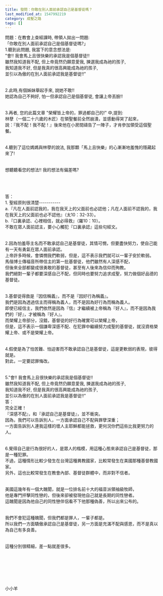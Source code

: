 ```yaml
---
title: 發問：你敢在別人面前承認自己是基督徒嗎？
last_modified_at: 1547992219
category: 成聖之路
tags: []
---
```


<p>問題：在教會上查經課時, 帶領人拋出一問題: <br/>「你敢在別人面前承認自己是個基督徒嗎?」 <br/><!--more-->1.聽到此問題, 我當下的意念想法是: <br/> "會!! 我會馬上且很快樂的承認我是個基督徒!! <br/> 雖然我知道我不配, 但上帝竟然仍願意愛我, 揀選我成為祂的孩子,  <br/> 我知道我不好, 但是我真的很高興能成為祂的孩子,  <br/> 並引以為傲的在別人面前承認我是基督徒!!"<br/><br/> <br/>2.此時,有個姊妹舉起手來, 說她不敢!! <br/>  她認為自己不夠好, 怕一但承認自己是個基督徒, 會讓上帝丟臉!!<br/> <br/><br/>3.再者, 您的此篇文章 "榮耀皆上帝的，罪過都自己的!" 中,提到: <br/> 林孽（一個二十六歲的木匠）在領聖餐前全然崩潰，並感動得哭了起來， <br/>說：『我不配！我不配！』後來他在小房間禱告了一陣子，才肯參加領受這個聖餐。<br/><br/> <br/>4.聽到了這位媽媽與林孽的說法, 我那顆「馬上且快樂」的心漸漸地羞愧的隱藏起來了!<br/><br/> <br/> 想聽聽看您的想法!!  我的想法有偏差嗎?<br/> <br/><br/><br/><br/>答：<br/>1.	聖經原則很清楚-----------<br/>a.『凡在人面前認我的，我在我天上的父面前也必認他；凡在人面前不認我的，我在我天上的父面前也必不認他』（太10：32-33）。<br/>b.『口裏承認、心裡相信，就必得救』（羅10：10）。<br/>不敢在眾人面前認主，要小心觸犯『口裏承認』這些句經文。<br/><br/> <br/>2.因為怕羞辱主名而不敢承認自己是基督徒，其情可憫，但要盡快努力，使自己能有一天有勇氣在眾人面前承認。<br/>上帝許多時候，會憐憫我們軟弱，但是，這不表示我們就可以一輩子安於軟弱。<br/>馬偕博士傳福音所帶信主的第一批基督徒，他們雖然有人深感不配，<br/>但後來全部都變成很勇敢的基督徒，甚至有人後來為信仰而殉教。<br/>我們絕對一輩子都要深感自己不配，但同時也要努力追求成聖，努力做個好品德的基督徒。<br/><br/><br/>3.基督徒得救是『因信稱義』，而不是『因好行為稱義』。<br/>我們是因為透過信主而得稱為義人，而不是因為好行為而稱為義人。<br/>即使已經信主，我們依然是因為『信』才繼續被上帝稱為『好人』，而不是因為我們的『好』，才被稱為『好人』。<br/>而榮耀上帝部分，沒錯，基督徒的好行為確實可以榮耀上帝，<br/>但是，這不表示一個謙卑深感不配、在犯罪中繼續努力成聖的基督徒，就沒資格榮耀上帝、或不是榮耀上帝。<br/><br/> <br/>4.假使是為了怕苦難、怕迫害而不敢承認自己是基督徒，這是更軟弱的表現，彼得就是。<br/>對此，一定要認罪悔改。<br/> <br/><br/>5."會!! 我會馬上且很快樂的承認我是個基督徒!! <br/> 雖然我知道我不配, 但上帝竟然仍願意愛我, 揀選我成為祂的孩子,  <br/> 我知道我不好, 但是我真的很高興能成為祂的孩子,  <br/> 並引以為傲的在別人面前承認我是基督徒!!"<br/>答：<br/>完全正確！<br/>『深感不配』，和『承認自己是基督徒』，並不衝突。<br/>因為，我們可以告訴別人，一方面承認自己不配與罪孽深重；<br/>一方面告訴別人連我這樣的壞人主耶穌都能拯救，更何況你們這些比我更努力的人。<br/> <br/><br/>6.覺得自己是行為很好的人，是眾人的楷模，用這種心態來承認自己是基督徒，那是一種犯罪。<br/>不過，這種情形比較少發生在台灣這種異教國家，比較常發生在美國那種基督教國家。<br/>另外，這也比較常發生在教會內部、基督徒群體中，而非對不信者。<br/><br/> <br/>美國這幾年有一個大醜聞，就是一位排名前十大的福音派領袖級牧師，<br/>他是專門抨擊同性戀的，但後來卻被發現他自己就是長期的同性戀者。<br/>這醜聞是因為他自己的同性戀伴侶看不下他那種偽善，所以出來公布的。<br/><br/> <br/>我們不會犯這種醜聞，但我們都是罪人，一輩子都是。<br/>所以我們一方面驕傲承認自己是基督徒，另一方面是充滿不配與感恩，而不是真以為自己有多良善。<br/><br/> <br/>這種分別很精細，差一點就差很多。<br/> <br/><br/><br/><br/><br/><br/><br/>小小羊<br/><br/><br/><br/><br/><br/><br/><br/>
</p>